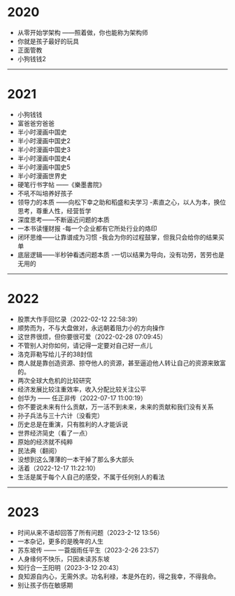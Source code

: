 # 2020

- 从零开始学架构 ——照着做，你也能称为架构师
- 你就是孩子最好的玩具
- 正面管教
- 小狗钱钱2

---
# 2021

- 小狗钱钱
- 富爸爸穷爸爸
- 半小时漫画中国史
- 半小时漫画中国史2
- 半小时漫画中国史3
- 半小时漫画中国史4
- 半小时漫画中国史5
- 半小时漫画世界史
- 硬笔行书字帖 ——《樂墨書院》
- 不吼不叫培养好孩子
- 领导力的本质 ——向松下幸之助和稻盛和夫学习
 -素直之心，以人为本，换位思考，尊重人性，经营哲学
- 深度思考——不断逼近问题的本质
- 一本书读懂财报
 -每一个企业都有它所处行业的烙印
- 闭环思维——让靠谱成为习惯
 -我会为你的过程鼓掌，但我只会给你的结果买单
- 底层逻辑——半秒钟看透问题本质
 -一切以结果为导向，没有功劳，苦劳也是无用的

---
# 2022

- 股票大作手回忆录（2022-02-12 22:58:39）
 - 顺势而为，不与大盘做对，永远朝着阻力小的方向操作
- 这世界很烦，但你要很可爱（2022-02-28 07:09:45）
 - 不管别人对你如何，请记得一定要对自己好一点儿
- 洛克菲勒写给儿子的38封信
 - 商人就是靠创造资源、掠夺他人的资源，甚至逼迫他人转让自己的资源来致富的。
- 两次全球大危机的比较研究
 - 经济发展比较注重效率，收入分配比较关注公平
- 创华为 —— 任正非传（2022-07-17 11:00:19）
 - 你不要说未来有什么贡献，万一活不到未来，未来的贡献和我们没有关系
- 孙子兵法与三十六计（没看完）
 - 历史总是在重演，只有胜利的人才能诉说
- 世界经济简史（看了一点）
 - 原始的经济就不纯粹
- 民法典（翻阅）
 - 没想到这么薄薄的一本干掉了那么多大部头
- 活着（2022-12-17 11:22:10）
 - 生活是属于每个人自己的感受，不属于任何别人的看法

---
# 2023

- 时间从来不语却回答了所有问题（2023-2-12 13:56）
 - 一本杂记，更多的是晚年的人生
- 苏东坡传 —— 一蓑烟雨任平生（2023-2-26 23:57）
 - 人身缘何不快乐，只因未读苏东坡
- 知行合一王阳明（2023-3-12 20:43）
 - 良知源自内心，无需外求。功名利禄，本是外在的，得之我幸，不得我命。
- 别让孩子伤在敏感期
